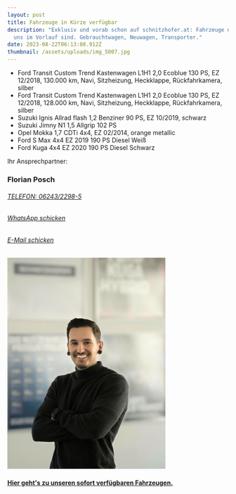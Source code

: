 ```yaml
---
layout: post
title: Fahrzeuge in Kürze verfügbar
description: "Exklusiv und vorab schon auf schnitzhofer.at: Fahrzeuge die bei
  uns im Vorlauf sind. Gebrauchtwagen, Neuwagen, Transporter."
date: 2023-08-22T06:13:08.912Z
thumbnail: /assets/uploads/img_5007.jpg
---
```

* Ford Transit Custom Trend Kastenwagen L1H1 2,0 Ecoblue 130 PS, EZ 12/2018, 130.000 km, Navi, Sitzheizung, Heckklappe, Rückfahrkamera, silber
* Ford Transit Custom Trend Kastenwagen L1H1 2,0 Ecoblue 130 PS, EZ 12/2018, 128.000 km, Navi, Sitzheizung, Heckklappe, Rückfahrkamera, silber
* Suzuki Ignis Allrad flash 1,2 Benziner 90 PS, EZ 10/2019, schwarz
* Suzuki Jimny N1 1,5 Allgrip 102 PS
* Opel Mokka 1,7 CDTi 4x4, EZ 02/2014, orange metallic
* Ford S Max 4x4 EZ 2019 190 PS Diesel  Weiß 
* Ford Kuga 4x4 EZ 2020 190 PS Diesel Schwarz 

Ihr Ansprechpartner:

### Florian Posch

###### [TELEFON: 06243/2298-5](tel:0043624322985)

###### [WhatsApp schicken](https://wa.me/436605387623)

###### [E-Mail schicken](mailto:fp@schnitzhofer.at)

![](/assets/uploads/florian-small-.jpeg)

#### [Hier geht's zu unseren sofort verfügbaren Fahrzeugen.](https://fahrzeuge.schnitzhofer.at/auto-suchen/)